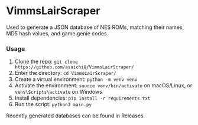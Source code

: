VimmsLairScraper
========================================================

Used to generate a JSON database of NES ROMs, matching their names, MD5 hash values, and game genie codes.

### Usage
1. Clone the repo: ```git clone https://github.com/asaichi8/VimmsLairScraper/```
2. Enter the directory: ```cd VimmsLairScraper/```
3. Create a virtual environment: ```python -m venv venv```
4. Activate the environment: ```source venv/bin/activate``` on macOS/Linux, or ```venv\Scripts\activate``` on Windows
5. Install dependencies: ```pip install -r requirements.txt```
6. Run the script: ```python3 main.py```

Recently generated databases can be found in Releases.
